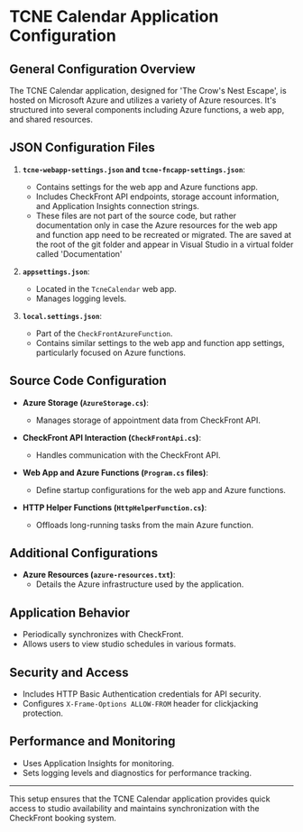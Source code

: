 # TCNE Calendar Application Configuration

## General Configuration Overview
The TCNE Calendar application, designed for 'The Crow's Nest Escape', is hosted on Microsoft Azure and utilizes a variety of Azure resources. It's structured into several components including Azure functions, a web app, and shared resources.

## JSON Configuration Files
1. **`tcne-webapp-settings.json` and `tcne-fncapp-settings.json`**:
   - Contains settings for the web app and Azure functions app.
   - Includes CheckFront API endpoints, storage account information, and Application Insights connection strings.
   - These files are not part of the source code, but rather documentation only in case the Azure resources for the web app and function app need to be recreated or migrated. The are saved at the root of the git folder and appear in Visual Studio in a virtual folder called 'Documentation'

2. **`appsettings.json`**:
   - Located in the `TcneCalendar` web app.
   - Manages logging levels.

3. **`local.settings.json`**:
   - Part of the `CheckFrontAzureFunction`.
   - Contains similar settings to the web app and function app settings, particularly focused on Azure functions.

## Source Code Configuration
- **Azure Storage (`AzureStorage.cs`)**:
  - Manages storage of appointment data from CheckFront API.

- **CheckFront API Interaction (`CheckFrontApi.cs`)**:
  - Handles communication with the CheckFront API.

- **Web App and Azure Functions (`Program.cs` files)**:
  - Define startup configurations for the web app and Azure functions.

- **HTTP Helper Functions (`HttpHelperFunction.cs`)**:
  - Offloads long-running tasks from the main Azure function.

## Additional Configurations
- **Azure Resources (`azure-resources.txt`)**:
  - Details the Azure infrastructure used by the application.

## Application Behavior
- Periodically synchronizes with CheckFront.
- Allows users to view studio schedules in various formats.

## Security and Access
- Includes HTTP Basic Authentication credentials for API security.
- Configures `X-Frame-Options ALLOW-FROM` header for clickjacking protection.

## Performance and Monitoring
- Uses Application Insights for monitoring.
- Sets logging levels and diagnostics for performance tracking.

---

This setup ensures that the TCNE Calendar application provides quick access to studio availability and maintains synchronization with the CheckFront booking system.
